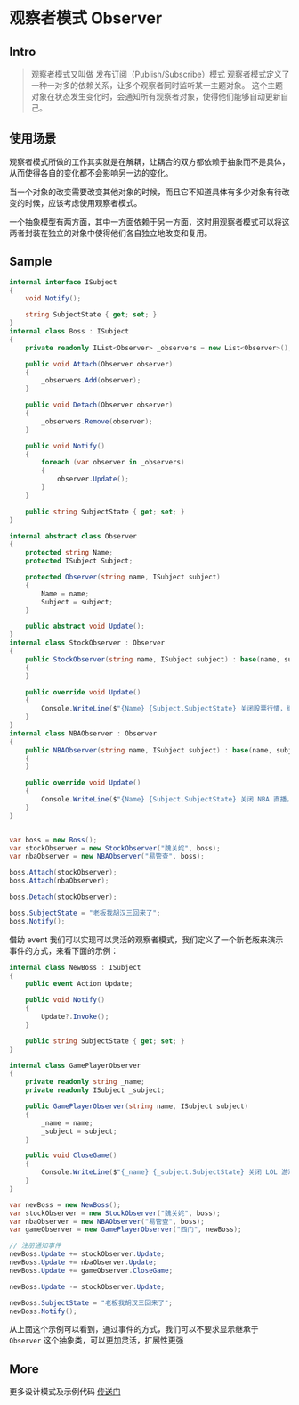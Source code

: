# 观察者模式 Observer

## Intro

> 观察者模式又叫做 发布订阅（Publish/Subscribe）模式
> 观察者模式定义了一种一对多的依赖关系，让多个观察者同时监听某一主题对象。
> 这个主题对象在状态发生变化时，会通知所有观察者对象，使得他们能够自动更新自己。

## 使用场景

观察者模式所做的工作其实就是在解耦，让耦合的双方都依赖于抽象而不是具体，从而使得各自的变化都不会影响另一边的变化。

当一个对象的改变需要改变其他对象的时候，而且它不知道具体有多少对象有待改变的时候，应该考虑使用观察者模式。

一个抽象模型有两方面，其中一方面依赖于另一方面，这时用观察者模式可以将这两者封装在独立的对象中使得他们各自独立地改变和复用。

## Sample


``` csharp
internal interface ISubject
{
    void Notify();

    string SubjectState { get; set; }
}
internal class Boss : ISubject
{
    private readonly IList<Observer> _observers = new List<Observer>();

    public void Attach(Observer observer)
    {
        _observers.Add(observer);
    }

    public void Detach(Observer observer)
    {
        _observers.Remove(observer);
    }

    public void Notify()
    {
        foreach (var observer in _observers)
        {
            observer.Update();
        }
    }

    public string SubjectState { get; set; }
}

internal abstract class Observer
{
    protected string Name;
    protected ISubject Subject;

    protected Observer(string name, ISubject subject)
    {
        Name = name;
        Subject = subject;
    }

    public abstract void Update();
}
internal class StockObserver : Observer
{
    public StockObserver(string name, ISubject subject) : base(name, subject)
    {
    }

    public override void Update()
    {
        Console.WriteLine($"{Name} {Subject.SubjectState} 关闭股票行情，继续工作");
    }
}
internal class NBAObserver : Observer
{
    public NBAObserver(string name, ISubject subject) : base(name, subject)
    {
    }

    public override void Update()
    {
        Console.WriteLine($"{Name} {Subject.SubjectState} 关闭 NBA 直播，继续工作");
    }
}


var boss = new Boss();
var stockObserver = new StockObserver("魏关姹", boss);
var nbaObserver = new NBAObserver("易管查", boss);

boss.Attach(stockObserver);
boss.Attach(nbaObserver);

boss.Detach(stockObserver);

boss.SubjectState = "老板我胡汉三回来了";
boss.Notify();
```

借助 event 我们可以实现可以灵活的观察者模式，我们定义了一个新老版来演示事件的方式，来看下面的示例：

``` csharp
internal class NewBoss : ISubject
{
    public event Action Update;

    public void Notify()
    {
        Update?.Invoke();
    }

    public string SubjectState { get; set; }
}

internal class GamePlayerObserver
{
    private readonly string _name;
    private readonly ISubject _subject;

    public GamePlayerObserver(string name, ISubject subject)
    {
        _name = name;
        _subject = subject;
    }

    public void CloseGame()
    {
        Console.WriteLine($"{_name} {_subject.SubjectState} 关闭 LOL 游戏，继续工作");
    }
}

var newBoss = new NewBoss();
var stockObserver = new StockObserver("魏关姹", boss);
var nbaObserver = new NBAObserver("易管查", boss);
var gameObserver = new GamePlayerObserver("西门", newBoss);

// 注册通知事件
newBoss.Update += stockObserver.Update;
newBoss.Update += nbaObserver.Update;
newBoss.Update += gameObserver.CloseGame;

newBoss.Update -= stockObserver.Update;

newBoss.SubjectState = "老板我胡汉三回来了";
newBoss.Notify();
```

从上面这个示例可以看到，通过事件的方式，我们可以不要求显示继承于 `Observer` 这个抽象类，可以更加灵活，扩展性更强

## More

更多设计模式及示例代码 [传送门](https://github.com/WeihanLi/DesignPatterns)
